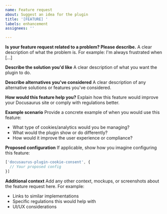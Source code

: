 ```yaml
---
name: Feature request
about: Suggest an idea for the plugin
title: '[FEATURE] '
labels: enhancement
assignees: ''

---
```


**Is your feature request related to a problem? Please describe.**
A clear description of what the problem is. For example: I'm always frustrated when [...]

**Describe the solution you'd like**
A clear description of what you want the plugin to do.

**Describe alternatives you've considered**
A clear description of any alternative solutions or features you've considered.

**How would this feature help you?**
Explain how this feature would improve your Docusaurus site or comply with regulations better.

**Example scenario**
Provide a concrete example of when you would use this feature:

- What type of cookies/analytics would you be managing?
- What would the plugin show or do differently?
- How would it improve the user experience or compliance?

**Proposed configuration**
If applicable, show how you imagine configuring this feature:

```js
['docusaurus-plugin-cookie-consent', {
  // Your proposed config
}]
```

**Additional context**
Add any other context, mockups, or screenshots about the feature request here. For example:

- Links to similar implementations
- Specific regulations this would help with
- UI/UX considerations
